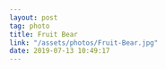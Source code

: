 ```yaml
---
layout: post
tag: photo
title: Fruit Bear
link: "/assets/photos/Fruit-Bear.jpg"
date: 2019-07-13 10:49:17
---
```

